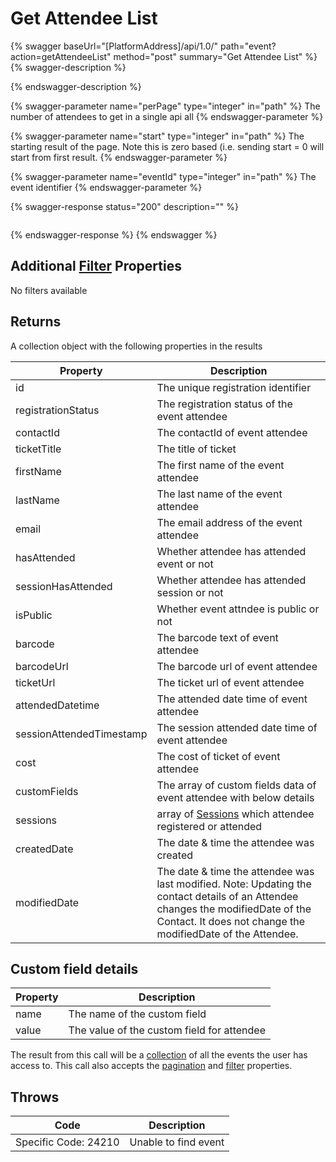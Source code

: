 # Get Attendee List

{% swagger baseUrl="[PlatformAddress]/api/1.0/" path="event?action=getAttendeeList" method="post" summary="Get Attendee List" %}
{% swagger-description %}

{% endswagger-description %}

{% swagger-parameter name="perPage" type="integer" in="path" %}
The number of attendees to get in a single api all
{% endswagger-parameter %}

{% swagger-parameter name="start" type="integer" in="path" %}
The starting result of the page. Note this is zero based (i.e. sending start = 0 will start from first result.
{% endswagger-parameter %}

{% swagger-parameter name="eventId" type="integer" in="path" %}
The event identifier
{% endswagger-parameter %}

{% swagger-response status="200" description="" %}
```
```
{% endswagger-response %}
{% endswagger %}

## Additional [Filter](../getting-started/interpreting-the-response/filtering.md) Properties

No filters available

## Returns

A collection object with the following properties in the results

| Property                 | Description                                                                                                                                                                                     |
| ------------------------ | ----------------------------------------------------------------------------------------------------------------------------------------------------------------------------------------------- |
| id                       | The unique registration identifier                                                                                                                                                              |
| registrationStatus       | The registration status of the event attendee                                                                                                                                                   |
| contactId                | The contactId of event attendee                                                                                                                                                                 |
| ticketTitle              | The title of ticket                                                                                                                                                                             |
| firstName                | The first name of the event attendee                                                                                                                                                            |
| lastName                 | The last name of the event attendee                                                                                                                                                             |
| email                    | The email address of the event attendee                                                                                                                                                         |
| hasAttended              | Whether attendee has attended event or not                                                                                                                                                      |
| sessionHasAttended       | Whether attendee has attended session or not                                                                                                                                                    |
| isPublic                 | Whether event attndee is public or not                                                                                                                                                          |
| barcode                  | The barcode text of event attendee                                                                                                                                                              |
| barcodeUrl               | The barcode url of event attendee                                                                                                                                                               |
| ticketUrl                | The ticket url of event attendee                                                                                                                                                                |
| attendedDatetime         | The attended date time of event attendee                                                                                                                                                        |
| sessionAttendedTimestamp | The session attended date time of event attendee                                                                                                                                                |
| cost                     | The cost of ticket of event attendee                                                                                                                                                            |
| customFields             | The array of custom fields data of event attendee with below details                                                                                                                            |
| sessions                 | array of [Sessions](get-attendee.md#session-details) which attendee registered or attended                                                                                                      |
| createdDate              | The date & time the attendee was created                                                                                                                                                        |
| modifiedDate             | The date & time the attendee was last modified. Note: Updating the contact details of an Attendee changes the modifiedDate of the Contact. It does not change the modifiedDate of the Attendee. |

## Custom field details

| Property | Description                                |
| -------- | ------------------------------------------ |
| name     | The name of the custom field               |
| value    | The value of the custom field for attendee |

The result from this call will be a [collection](../getting-started/interpreting-the-response/collections.md) of all the events the user has access to. This call also accepts the [pagination](../getting-started/interpreting-the-response/pagination.md) and [filter](../getting-started/interpreting-the-response/filtering.md) properties.

## Throws

| Code                 | Description          |
| -------------------- | -------------------- |
| Specific Code: 24210 | Unable to find event |
